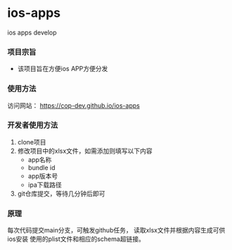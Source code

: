 # ios-apps
ios apps develop

### 项目宗旨
* 该项目旨在方便ios APP方便分发

### 使用方法
访问网站：
https://cop-dev.github.io/ios-apps

### 开发者使用方法
1. clone项目
2. 修改项目中的xlsx文件，如需添加则填写以下内容
    * app名称
    * bundle id
    * app版本号
    * ipa下载路径
3. git仓库提交，等待几分钟后即可

### 原理
每次代码提交main分支，可触发github任务，
读取xlsx文件并根据内容生成可供ios安装
使用的plist文件和相应的schema超链接。

